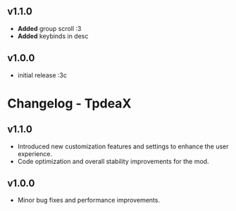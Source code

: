 ## v1.1.0
- **Added** group scroll :3
- **Added** keybinds in desc

## v1.0.0
- initial release :3c

# Changelog - TpdeaX

## v1.1.0
* Introduced new customization features and settings to enhance the user experience.
* Code optimization and overall stability improvements for the mod.

## v1.0.0
* Minor bug fixes and performance improvements.

